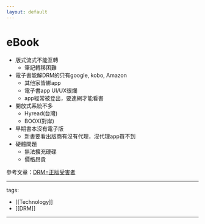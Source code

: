```yaml
---
layout: default
---
```


# eBook


* 版式流式不能互轉
  * 筆記轉移困難
* 電子書能解DRM的只有google, kobo, Amazon
  * 其他家皆綁app
  * 電子書app UI/UX很爛
  * app經常被登出，要連網才能看書
* 開放式系統不多
  * Hyread(台灣)
  * BOOX(對岸)
* 早期書本沒有電子版
  * 新書要看出版商有沒有代理，沒代理app買不到
* 硬體問題
  * 無法擴充硬碟
  * 價格昂貴


參考文章：[DRM=正版受害者](https://quantumnecro.blogspot.com/2021/10/drm.html)

---
tags:
  - [[Technology]]
  - [[DRM]]
  
---